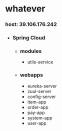# whatever
### host: 39.106.176.242
* ### Spring Cloud
     * ### modules
        * utils-service
     * ### webapps
        * eureka-server
        * zuul-server
        * config-server
        * item-app
        * order-app
        * pay-app
        * system-app
        * user-app
